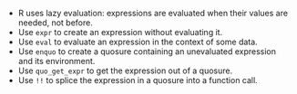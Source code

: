 - R uses lazy evaluation: expressions are evaluated when their values are needed, not before.
- Use `expr` to create an expression without evaluating it.
- Use `eval` to evaluate an expression in the context of some data.
- Use `enquo` to create a quosure containing an unevaluated expression and its environment.
- Use `quo_get_expr` to get the expression out of a quosure.
- Use `!!` to splice the expression in a quosure into a function call.
